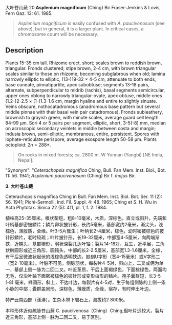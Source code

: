 大叶苍山蕨
20.**Asplenium magnificum** (Ching) Bir Fraser-Jenkins & Lovis, Fern Gaz. 13: 61. 1985.

> *Asplenium magnificum* is easily confused with *A. paucivenosum* (see above), but in general, it is a larger plant. In critical cases, a chromosome count will be necessary.


## Description
Plants 15-35 cm tall. Rhizome erect, short; scales brown to reddish brown, triangular. Fronds clustered; stipe brown, 2-4 cm, with brown triangular scales similar to those on rhizome, becoming subglabrous when old; lamina narrowly elliptic to elliptic, (13-)19-32 × 4-5 cm, attenuate to both ends, base cuneate, pinnatipartite, apex subobtuse; segments 13-18 pairs, alternate, subperpendicular to midrib (rachis), basal segments semicircular, upper ones oblong to narrowly triangular-ovate, apex obtuse, middle ones (1.2-)2-2.5 × (1-)1.3-1.6 cm, margin hyaline and entire to slightly sinuate. Veins obscure, nothocatadromous (anadromous base pattern but several middle pinnae with their basal vein pair catadromous). Fronds subleathery, brownish to grayish green, with minute scales, average guard cell length 84-99 µm. Sori 4 or 5 pairs per segment, elliptic, short, 3-5(-8) mm, median on acroscopic secondary veinlets in middle between costa and margin; indusia brown, semi-elliptic, membranous, entire, persistent. Spores with lophate-reticulate perispore, average exospore length 50-58 µm. Plants octoploid: 2*n* = 288*.


> On rocks in mixed forests; ca. 2800 m. W Yunnan (Yangbi) [NE India, Nepal].

  "Synonym": "*Ceterachopsis magnifica* Ching, Bull. Fan Mem. Inst. Biol., Bot. 11: 56. 1941; *Asplenium paucivenosum* (Ching) Bir f. *majus* Bir.

**3. 大叶苍山蕨**

Ceterachopsis magnifica Ching in Bull. Fan Mem. Inst. Biol. Bot. Ser. 11 (2): 56. 1941; Pichi-Sermolli, Ind. Fil. Suppl. 4: 48. 1965; Ching et S. H. Wu in Acta Phytotax. Sinica 22 (5): 411, pl. 1, f. 2. 1984.

植株高25-35厘米。根状茎短，粗8-10毫米，木质，深棕色，直立或斜升，先端和叶柄基部密被鳞片；鳞片卵状披针形，长约5毫米，基部宽约2毫米，渐尖头，浅棕色，薄膜质，全缘。叶3-5片簇生；叶柄长2-4厘米，棕色，幼时密被棕色的披针形鳞片，老时较疏；叶片披针形，长19-32厘米，中部宽4-5厘米，向两端渐狭，近钝头，基部楔形，羽状深裂几达叶轴；裂片14-18对，互生，近平展，三角状椭圆形或近三角形，圆钝头，中部的长2-2.5厘米，基部宽1.3-1.6厘米，全缘，有干后呈微波状起伏的浅棕色透明狭边，缺刻U字形（宽4-15毫米）或V字形二（宽2-10毫米）。叶脉不可见，侧脉羽状，每裂片4-5对，斜向上，二叉或佣为单一，基部上侧一脉为二回二叉。叶近革质，干后上面褐绿色，下面棕绿色，两面均无毛，仅沿叶轴下面密被棕色的披针形或变形虫形的鳞片。孢子囊群短，长3-5 (-8) 毫米，椭圆形，斜上，不达叶边，每裂片有4-5对，生于每组侧脉的上侧一条小脉的中部；囊群盖同形，深棕色，薄膜质，全缘，宿存，有时伸出叶边。

特产云南西部（漾濞）。生杂木林下岩石上，海拔约2 800米。

本种形体近似疏脉苍山蕨 C. paucivenosa（Ching）Ching,但叶片远较大，裂片近三角形，基部上侧一脉为二回二叉，易于区别。
